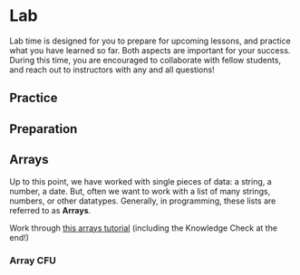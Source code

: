 # Lab
Lab time is designed for you to prepare for upcoming lessons, and practice what you have learned so far.  Both aspects are important for your success.  During this time, you are encouraged to collaborate with fellow students, and reach out to instructors with any and all questions!

## Practice

## Preparation

## Arrays
Up to this point, we have worked with single pieces of data: a string, a number, a date.  But, often we want to work with a list of many strings, numbers, or other datatypes.  Generally, in programming, these lists are referred to as **Arrays**.

Work through [this arrays tutorial](
https://docs.microsoft.com/en-us/learn/modules/csharp-arrays/1-introduction) (including the Knowledge Check at the end!)

### Array CFU